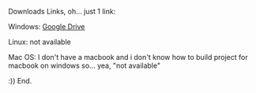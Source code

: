 Downloads Links, oh... just 1 link:

Windows: [Google Drive](https://drive.google.com/file/d/1c54VEyiMH9c8_XgNYtUGuQLBud8CkMKI/view?usp=sharing)

Linux: not available

Mac OS: I don't have a macbook and i don't know how to build project for macbook on windows so... yea, "not available"

:)) End.

